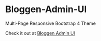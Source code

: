 # Bloggen-Admin-UI
Multi-Page Responsive Bootstrap 4 Theme

Check it out at [Bloggen Admin UI](https://cosmin-web-ux.github.io/Bloggen-Admin-UI/.)
